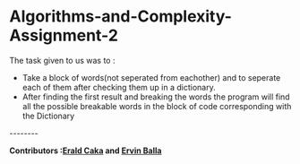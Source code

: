 # Algorithms-and-Complexity-Assignment-2

The task given to us was to :
<ul>
<li>Take a block of words(not seperated from eachother) and to seperate each of them after checking them up in a dictionary.</li>
<li>After finding the first result and breaking the words the program will find all the possible breakable words in the block of code corresponding with the Dictionary</li>
</ul>
--------

<strong>Contributors :[Erald Caka](https://github.com/HidekiNatsumi) and [Ervin Balla](https://github.com/ViniCS2001)</strong>
